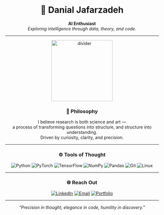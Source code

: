 <div align="center">

# 🌌 Danial Jafarzadeh

**AI Enthusiast**  
*Exploring intelligence through data, theory, and code.*

---
<div align="center">
  <img src="https://github.com/yourusername/yourusername/assets/placeholder/line.gif" width="200" alt="divider" />
</div>

### 🧭 Philosophy
I believe research is both science and art —  
a process of transforming questions into structure, and structure into understanding.  
Driven by curiosity, clarity, and precision.

---

### ⚙️ Tools of Thought

![Python](https://img.shields.io/badge/-Python-2B2B2B?style=flat&logo=python&logoColor=ffde57)
![PyTorch](https://img.shields.io/badge/-PyTorch-2B2B2B?style=flat&logo=pytorch&logoColor=EE4C2C)
![TensorFlow](https://img.shields.io/badge/-TensorFlow-2B2B2B?style=flat&logo=tensorflow&logoColor=FF6F00)
![NumPy](https://img.shields.io/badge/-NumPy-2B2B2B?style=flat&logo=numpy&logoColor=4DABCF)
![Pandas](https://img.shields.io/badge/-Pandas-2B2B2B?style=flat&logo=pandas&logoColor=150458)
![Git](https://img.shields.io/badge/-Git-2B2B2B?style=flat&logo=git&logoColor=F05032)
![Linux](https://img.shields.io/badge/-Linux-2B2B2B?style=flat&logo=linux&logoColor=FCC624)

---

### 🌐 Reach Out

[![LinkedIn](https://img.shields.io/badge/-LinkedIn-1a1a1a?style=for-the-badge&logo=linkedin&logoColor=0A66C2)](https://www.linkedin.com/in/danial-jafarzadeh/)
[![Email](https://img.shields.io/badge/-Email-1a1a1a?style=for-the-badge&logo=gmail&logoColor=EA4335)](mailto:danialj999@email.com)
[![Portfolio](https://img.shields.io/badge/-Portfolio-1a1a1a?style=for-the-badge&logo=vercel&logoColor=white)](https://danialjfz.github.io/myblog/)

---

*“Precision in thought, elegance in code, humility in discovery.”*

</div>
